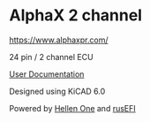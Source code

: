 # AlphaX 2 channel

https://www.alphaxpr.com/

24 pin / 2 channel ECU

[User Documentation](https://github.com/rusefi/rusefi/wiki/AlphaX-2chan)

Designed using KiCAD 6.0

Powered by [Hellen One](https://github.com/andreika-git/hellen-one) and [rusEFI](https://github.com/rusefi/rusefi)
